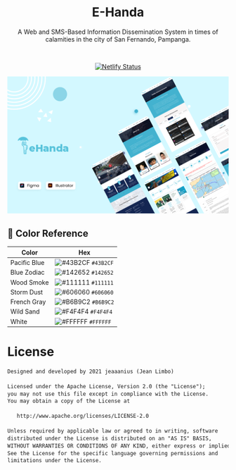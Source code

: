 <h1 align="center">E-Handa</h1>

<p align="center">  
  A Web and SMS-Based Information Dissemination System in times of calamities in the city of San Fernando, Pampanga.
</p>

<br>

<p align="center">
  <a href="https://app.netlify.com/sites/e-handa/deploys" target="_blank">
    <img src="https://api.netlify.com/api/v1/badges/12b13be9-a8eb-4734-93d7-28cc3c716952/deploy-status" alt="Netlify Status" />
  </a>
</p>  

<p align="center">
  <img src="assets/images/Cover.png">
</p>

## 🎨 Color Reference

| Color              | Hex                                                                |
| ------------------ | ------------------------------------------------------------------ |
| Pacific Blue       | ![#43B2CF](https://via.placeholder.com/10/43B2CF?text=+) `#43B2CF` |
| Blue Zodiac        | ![#142652](https://via.placeholder.com/10/142652?text=+) `#142652` |
| Wood Smoke         | ![#111111](https://via.placeholder.com/10/111111?text=+) `#111111` |
| Storm Dust         | ![#606060](https://via.placeholder.com/10/606060?text=+) `#606060` |
| French Gray        | ![#B6B9C2](https://via.placeholder.com/10/B6B9C2?text=+) `#B6B9C2` |
| Wild Sand          | ![#F4F4F4](https://via.placeholder.com/10/F4F4F4?text=+) `#F4F4F4` |
| White              | ![#FFFFFF](https://via.placeholder.com/10/FFFFFF?text=+) `#FFFFFF` |

# License
```xml
Designed and developed by 2021 jeaaanius (Jean Limbo)

Licensed under the Apache License, Version 2.0 (the "License");
you may not use this file except in compliance with the License.
You may obtain a copy of the License at

   http://www.apache.org/licenses/LICENSE-2.0

Unless required by applicable law or agreed to in writing, software
distributed under the License is distributed on an "AS IS" BASIS,
WITHOUT WARRANTIES OR CONDITIONS OF ANY KIND, either express or implied.
See the License for the specific language governing permissions and
limitations under the License.
```
